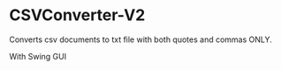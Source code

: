 # CSVConverter-V2
Converts csv documents to txt file with both quotes and commas ONLY.

With Swing GUI
